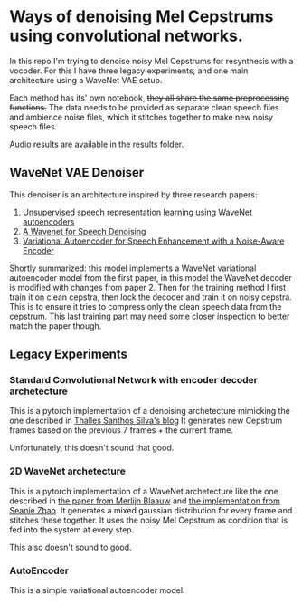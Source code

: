 # Ways of denoising Mel Cepstrums using convolutional networks.

In this repo I'm trying to denoise noisy Mel Cepstrums for resynthesis with a vocoder. For this I have three legacy experiments, and one main architecture using a WaveNet VAE setup.

Each method has its' own notebook, ~~they all share the same preprocessing functions.~~
The data needs to be provided as separate clean speech files and ambience noise files, which it stitches together to make new noisy speech files.

Audio results are available in the results folder.

## WaveNet VAE Denoiser
This denoiser is an architecture inspired by three research papers:
1. [Unsupervised speech representation learning using WaveNet autoencoders](https://arxiv.org/abs/1901.08810)
2. [A Wavenet for Speech Denoising](https://arxiv.org/abs/1706.07162)
3. [Variational Autoencoder for Speech Enhancement with a Noise-Aware Encoder](https://arxiv.org/abs/2102.08706)

Shortly summarized: this model implements a WaveNet variational autoencoder model from the first paper, in this model the WaveNet decoder is modified with changes from paper 2. Then for the training method I first train it on clean cepstra, then lock the decoder and train it on noisy cepstra. This is to ensure it tries to compress only the clean speech data from the cepstrum. This last training part may need some closer inspection to better match the paper though.

## Legacy Experiments

### Standard Convolutional Network with encoder decoder archetecture
This is a pytorch implementation of a denoising archetecture mimicking the one described in [Thalles Santhos Silva's blog](https://sthalles.github.io/practical-deep-learning-audio-denoising/)
It generates new Cepstrum frames based on the previous 7 frames + the current frame.

Unfortunately, this doesn't sound that good.

### 2D WaveNet archetecture
This is a pytorch implementation of a WaveNet archetecture like the one described in [the paper from Merlijn Blaauw](https://arxiv.org/abs/1704.03809) and [the implementation from Seanie Zhao](https://github.com/seaniezhao/torch_npss).
It generates a mixed gaussian distribution for every frame and stitches these together.
It uses the noisy Mel Cepstrum as condition that is fed into the system at every step.

This also doesn't sound to good.

### AutoEncoder
This is a simple variational autoencoder model.
